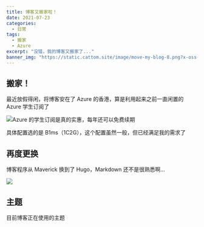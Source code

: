 ```yaml
---
title: 博客又搬家啦！
date: 2021-07-23
categories:
  - 日常
tags:
  - 搬家
  - Azure
excerpt: "没错，我的博客又搬家了..."
banner_img: "https://static.cattom.site/image/move-my-blog-8.png?x-oss-process=style/webp"
---
```


## 搬家！
最近放假得闲，将博客安在了 Azure 的香港，算是利用起来之前一直闲置的 Azure 学生订阅了

![Azure 的学生订阅是真的实惠，每年还可以免费续期](https://static.cattom.site/image/move-to-azure-1.png?x-oss-process=style/blog)

具体配置选的是 B1ms（1C2G），这个配置虽然一般，但已经满足我的需求了

## 再度更换
博客程序从 Maverick 换到了 Hugo，Markdown 还不是很熟悉啊...

![](https://static.cattom.site/image/move-to-azure-2.jpg?x-oss-process=style/webp)

## 主题
目前博客正在使用的主题

<div class="github-card" data-github="HEIGE-PCloud/DoIt" data-width="400" data-height="180" data-theme="default"></div>
<script src="//cdn.jsdelivr.net/github-cards/latest/widget.js"></script>